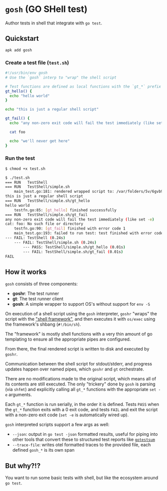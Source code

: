 # `gosh` (GO SHell test)

Author tests in shell that integrate with `go test`.

## Quickstart

```shell
apk add gosh
```

### Create a test file (`test.sh`)

```bash
#!/usr/bin/env gosh
# Use the `gosh` interp to "wrap" the shell script

# Test functions are defined as local functions with the `gt_*` prefix
gt_hello() {
  echo "hello world"
}

echo "this is just a regular shell script"

gt_fail() {
  echo "any non-zero exit code will fail the test immediately (like set -e)"

  cat foo

  echo "we'll never get here"
}
```

### Run the test

```bash
$ chmod +x test.sh

$ ./test.sh
=== RUN   TestShell
=== RUN   TestShell/simple.sh
    main_test.go:181: rendered wrapped script to: /var/folders/5v/6gvb9x954sbd9tmqq14cwgrh0000gn/T/gosh-2899603977/wgosh.sh
this is just a regular shell script
=== RUN   TestShell/simple.sh/gt_hello
hello world
    testfn.go:85: [gt_hello] finished successfully
=== RUN   TestShell/simple.sh/gt_fail
any non-zero exit code will fail the test immediately (like set -e)
cat: foo: No such file or directory
    testfn.go:90: [gt_fail] finished with error code 1
    main_test.go:193: failed to run test: test finished with error code 1
--- FAIL: TestShell (0.24s)
    --- FAIL: TestShell/simple.sh (0.24s)
        --- PASS: TestShell/simple.sh/gt_hello (0.01s)
        --- FAIL: TestShell/simple.sh/gt_fail (0.01s)
FAIL
```

## How it works

`gosh` consists of three components:

- **goshr**: The test runner
- **gt**: The test runner client
- **gosh**: A simple wrapper to support OS's without support for `env -S`

On execution of a shell script using the `gosh` interpreter, `goshr` "wraps" the
script with the ["shell framework"](./framework.sh.tpl), and then executes it
with `os/exec` using the framework's shbang (`#!/bin/sh`).

The "framework" is mostly shell functions with a very thin amount of go templating
to ensure all the appropriate pipes are configured.

From there, the final rendered script is written to disk and executed by `goshr`.

Communication between the shell script for stdout/stderr, and progress updates
happen over named pipes, which `goshr` and `gt` orchestrate.

There are no modifications made to the original script, which means all of its
contents are still executed. The only "trickery" done by `gosh` is parsing (via
`shfmt`) and explicitly calling all `gt_*` functions with the appropriate
`set -e` arguments.

Each `gt_*` function is run serially, in the order it is defined. Tests
`PASS` when the `gt_*` function exits with a 0 exit code, and tests `FAIL`
and exit the script with a non-zero exit code (`set -e` is automatically wired
up).

`gosh` interpreted scripts support a few args as well:

- `--json`: output in `go test -json` formatted results, useful for piping into
  other tools that convert these to structured test reports like
  [`gotestsum`](https://github.com/gotestyourself/gotestsum)
- `--trace-file`: writes otel formatted traces to the provided file, each
  defined `gosh_*` is its own span

## But why?!?

You want to run some basic tests with shell, but like the ecosystem around `go test`.
